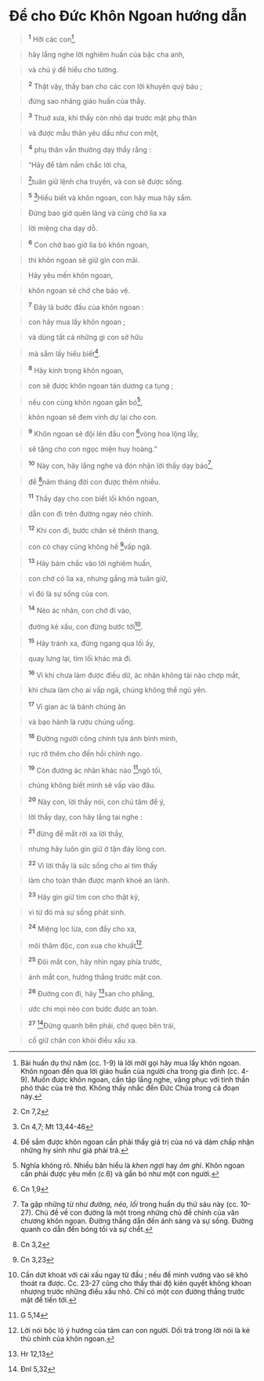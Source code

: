# Để cho Đức Khôn Ngoan hướng dẫn

> <sup><b>1</b></sup> Hỡi các con[^1-7ed18437-2c16-4f9d-9f10-83cf2c23b1ad],
>


> hãy lắng nghe lời nghiêm huấn của bậc cha anh,
>


> và chú ý để hiểu cho tường.
>


> <sup><b>2</b></sup> Thật vậy, thầy ban cho các con lời khuyên quý báu ;
>


> đừng sao nhãng giáo huấn của thầy.
>


> <sup><b>3</b></sup> Thuở xưa, khi thầy còn nhỏ dại trước mặt phụ thân
>


> và được mẫu thân yêu dấu như con một,
>


> <sup><b>4</b></sup> phụ thân vẫn thường dạy thầy rằng :
>


> “Hãy để tâm nắm chắc lời cha,
>


> [^1@-7ed18437-2c16-4f9d-9f10-83cf2c23b1ad]tuân giữ lệnh cha truyền, và con sẽ được sống.
>


> <sup><b>5</b></sup> [^2@-7ed18437-2c16-4f9d-9f10-83cf2c23b1ad]Hiểu biết và khôn ngoan, con hãy mua hãy sắm.
>


> Đừng bao giờ quên lãng và cũng chớ lìa xa
>


> lời miệng cha dạy dỗ.
>


> <sup><b>6</b></sup> Con chớ bao giờ lìa bỏ khôn ngoan,
>


> thì khôn ngoan sẽ giữ gìn con mãi.
>


> Hãy yêu mến khôn ngoan,
>


> khôn ngoan sẽ chở che bảo vệ.
>


> <sup><b>7</b></sup> Đây là bước đầu của khôn ngoan :
>


> con hãy mua lấy khôn ngoan ;
>


> và dùng tất cả những gì con sở hữu
>


> mà sắm lấy hiểu biết[^2-7ed18437-2c16-4f9d-9f10-83cf2c23b1ad].
>


> <sup><b>8</b></sup> Hãy kính trọng khôn ngoan,
>


> con sẽ được khôn ngoan tán dương ca tụng ;
>


> nếu con cùng khôn ngoan gắn bó[^3-7ed18437-2c16-4f9d-9f10-83cf2c23b1ad],
>


> khôn ngoan sẽ đem vinh dự lại cho con.
>


> <sup><b>9</b></sup> Khôn ngoan sẽ đội lên đầu con [^3@-7ed18437-2c16-4f9d-9f10-83cf2c23b1ad]vòng hoa lộng lẫy,
>


> sẽ tặng cho con ngọc miện huy hoàng.”
>


> <sup><b>10</b></sup> Này con, hãy lắng nghe và đón nhận lời thầy dạy bảo[^4-7ed18437-2c16-4f9d-9f10-83cf2c23b1ad],
>


> để [^4@-7ed18437-2c16-4f9d-9f10-83cf2c23b1ad]năm tháng đời con được thêm nhiều.
>


> <sup><b>11</b></sup> Thầy dạy cho con biết lối khôn ngoan,
>


> dẫn con đi trên đường ngay nẻo chính.
>


> <sup><b>12</b></sup> Khi con đi, bước chân sẽ thênh thang,
>


> con có chạy cũng không hề [^5@-7ed18437-2c16-4f9d-9f10-83cf2c23b1ad]vấp ngã.
>


> <sup><b>13</b></sup> Hãy bám chắc vào lời nghiêm huấn,
>


> con chớ có lìa xa, nhưng gắng mà tuân giữ,
>


> vì đó là sự sống của con.
>


> <sup><b>14</b></sup> Nẻo ác nhân, con chớ đi vào,
>


> đường kẻ xấu, con đừng bước tới[^5-7ed18437-2c16-4f9d-9f10-83cf2c23b1ad].
>


> <sup><b>15</b></sup> Hãy tránh xa, đừng ngang qua lối ấy,
>


> quay lưng lại, tìm lối khác mà đi.
>


> <sup><b>16</b></sup> Vì khi chưa làm được điều dữ, ác nhân không tài nào chợp mắt,
>


> khi chưa làm cho ai vấp ngã, chúng không thể ngủ yên.
>


> <sup><b>17</b></sup> Vì gian ác là bánh chúng ăn
>


> và bạo hành là rượu chúng uống.
>


> <sup><b>18</b></sup> Đường người công chính tựa ánh bình minh,
>


> rực rỡ thêm cho đến hồi chính ngọ.
>


> <sup><b>19</b></sup> Còn đường ác nhân khác nào [^6@-7ed18437-2c16-4f9d-9f10-83cf2c23b1ad]ngõ tối,
>


> chúng không biết mình sẽ vấp vào đâu.
>


> <sup><b>20</b></sup> Này con, lời thầy nói, con chú tâm để ý,
>


> lời thầy dạy, con hãy lắng tai nghe :
>


> <sup><b>21</b></sup> đừng để mắt rời xa lời thầy,
>


> nhưng hãy luôn gìn giữ ở tận đáy lòng con.
>


> <sup><b>22</b></sup> Vì lời thầy là sức sống cho ai tìm thấy
>


> làm cho toàn thân được mạnh khoẻ an lành.
>


> <sup><b>23</b></sup> Hãy gìn giữ tim con cho thật kỹ,
>


> vì từ đó mà sự sống phát sinh.
>


> <sup><b>24</b></sup> Miệng lọc lừa, con đẩy cho xa,
>


> môi thâm độc, con xua cho khuất[^6-7ed18437-2c16-4f9d-9f10-83cf2c23b1ad].
>


> <sup><b>25</b></sup> Đôi mắt con, hãy nhìn ngay phía trước,
>


> ánh mắt con, hướng thẳng trước mặt con.
>


> <sup><b>26</b></sup> Đường con đi, hãy [^7@-7ed18437-2c16-4f9d-9f10-83cf2c23b1ad]san cho phẳng,
>


> ước chi mọi nẻo con bước được an toàn.
>


> <sup><b>27</b></sup> [^8@-7ed18437-2c16-4f9d-9f10-83cf2c23b1ad]Đừng quanh bên phải, chớ quẹo bên trái,
>


> cố giữ chân con khỏi điều xấu xa.
>

[^1-7ed18437-2c16-4f9d-9f10-83cf2c23b1ad]: Bài huấn dụ thứ năm (cc. 1-9) là lời mời gọi hãy mua lấy khôn ngoan. Khôn ngoan đến qua lời giáo huấn của người cha trong gia đình (cc. 4-9). Muốn được khôn ngoan, cần tập lắng nghe, vâng phục với tinh thần phó thác của trẻ thơ. Không thấy nhắc đến Đức Chúa trong cả đoạn này.
[^2-7ed18437-2c16-4f9d-9f10-83cf2c23b1ad]: Để sắm được khôn ngoan cần phải thấy giá trị của nó và dám chấp nhận những hy sinh như giá phải trả.
[^3-7ed18437-2c16-4f9d-9f10-83cf2c23b1ad]: Nghĩa không rõ. Nhiều bản hiểu là *khen ngợi* hay *ôm ghì*. Khôn ngoan cần phải được yêu mến (c.6) và gắn bó như một con người.
[^4-7ed18437-2c16-4f9d-9f10-83cf2c23b1ad]: Ta gặp những từ như *đường, nẻo, lối* trong huấn dụ thứ sáu này (cc. 10-27). Chủ đề về con đường là một trong những chủ đề chính của văn chương khôn ngoan. Đường thẳng dẫn đến ánh sáng và sự sống. Đường quanh co dẫn đến bóng tối và sự chết.
[^5-7ed18437-2c16-4f9d-9f10-83cf2c23b1ad]: Cần dứt khoát với cái xấu ngay từ đầu ; nếu để mình vướng vào sẽ khó thoát ra được. Cc. 23-27 cũng cho thấy thái độ kiên quyết không khoan nhượng trước những điều xấu nhỏ. Chỉ có một con đường thẳng trước mặt để tiến tới.
[^6-7ed18437-2c16-4f9d-9f10-83cf2c23b1ad]: Lời nói bộc lộ ý hướng của tâm can con người. Dối trá trong lời nói là kẻ thù chính của khôn ngoan.
[^1@-7ed18437-2c16-4f9d-9f10-83cf2c23b1ad]: Cn 7,2
[^2@-7ed18437-2c16-4f9d-9f10-83cf2c23b1ad]: Cn 4,7; Mt 13,44-46
[^3@-7ed18437-2c16-4f9d-9f10-83cf2c23b1ad]: Cn 1,9
[^4@-7ed18437-2c16-4f9d-9f10-83cf2c23b1ad]: Cn 3,2
[^5@-7ed18437-2c16-4f9d-9f10-83cf2c23b1ad]: Cn 3,23
[^6@-7ed18437-2c16-4f9d-9f10-83cf2c23b1ad]: G 5,14
[^7@-7ed18437-2c16-4f9d-9f10-83cf2c23b1ad]: Hr 12,13
[^8@-7ed18437-2c16-4f9d-9f10-83cf2c23b1ad]: Đnl 5,32